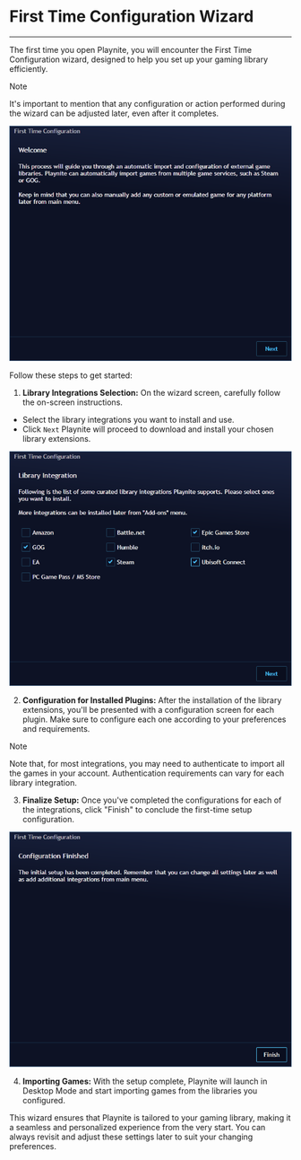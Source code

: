 # First Time Configuration Wizard
---------------------

The first time you open Playnite, you will encounter the First Time Configuration wizard, designed to help you set up your gaming library efficiently.

> [!NOTE]
> It's important to mention that any configuration or action performed during the wizard can be adjusted later, even after it completes.

![First Time Configuration Wizard](images/firstStart_Wizard1.png)

Follow these steps to get started:

1. **Library Integrations Selection:** On the wizard screen, carefully follow the on-screen instructions.
- Select the library integrations you want to install and use.
- Click `Next` Playnite will proceed to download and install your chosen library extensions.

![Library Integrations Selection](images/firstStart_Wizard2.png)

2. **Configuration for Installed Plugins:** After the installation of the library extensions, you'll be presented with a configuration screen for each plugin. Make sure to configure each one according to your preferences and requirements.

> [!NOTE]
> Note that, for most integrations, you may need to authenticate to import all the games in your account. Authentication requirements can vary for each library integration.

3. **Finalize Setup:** Once you've completed the configurations for each of the integrations, click "Finish" to conclude the first-time setup configuration.

![Finalize Setup](images/firstStart_Wizard3.png)

4. **Importing Games:** With the setup complete, Playnite will launch in Desktop Mode and start importing games from the libraries you configured.

This wizard ensures that Playnite is tailored to your gaming library, making it a seamless and personalized experience from the very start. You can always revisit and adjust these settings later to suit your changing preferences.
